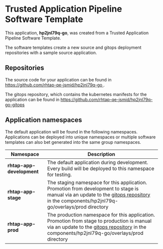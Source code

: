 # Trusted Application Pipeline Software Template

This application, **hp2jnl79q-go**, was created from a Trusted Application Pipeline Software Template.

The software templates create a new source and gitops deployment repositories with a sample source application. 

## Repositories

The source code for your application can be found in [https://github.com/rhtap-qe-jsmid/hp2jnl79q-go ](https://github.com/rhtap-qe-jsmid/hp2jnl79q-go ).
 
The gitops repository, which contains the kubernetes manifests for the application can be found in 
[https://github.com/rhtap-qe-jsmid/hp2jnl79q-go-gitops ](https://github.com/rhtap-qe-jsmid/hp2jnl79q-go-gitops ) 

## Application namespaces 

The default application will be found in the following namespaces. Applications can be deployed into unique namespaces or multiple software templates can also bet generated into the same group namespaces.  

|  Namespace   |  Description   |  
| -------- | -------- |   
| **rhtap-app-development** | The default application during development. Every build will be deployed to this namespace for testing. | 
| **rhtap-app-stage** | The staging namespace for this application. Promotion from development to stage is manual via an update to the [gitops repository](https://github.com/rhtap-qe-jsmid/hp2jnl79q-go-gitops ) in the components/hp2jnl79q-go/overlays/prod directory |  
| **rhtap-app-prod** | The production namespace for this application. Promotion from stage to production is manual via an update to the [gitops repository](https://github.com/rhtap-qe-jsmid/hp2jnl79q-go-gitops ) in the components/hp2jnl79q-go/overlays/prod directory | 